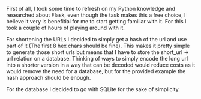 First of all, I took some time to refresh on my Python knowledge and researched about Flask, even though the task makes this a free choice, I believe it very is benefitial for me to start getting familiar with it. For this I took a couple of hours of playing around with it.

For shortening the URLs I decided to simply get a hash of the url and use part of it (The first 8 hex chars should be fine). This makes it pretty simple to generate those short urls but means that I have to store the short_url -> url relation on a database. Thinking of ways to simply encode the long url into a shorter version in a way that can be decoded would reduce costs as it would remove the need for a database, but for the provided example the hash approach should be enough.

For the database I decided to go with SQLite for the sake of simplicity.